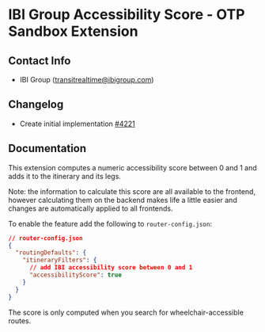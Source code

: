 # IBI Group Accessibility Score - OTP Sandbox Extension

## Contact Info

- IBI Group ([transitrealtime@ibigroup.com](mailto:transitrealtime@ibigroup.com))

## Changelog

- Create initial
  implementation [#4221](https://github.com/opentripplanner/OpenTripPlanner/pull/4221)

## Documentation

This extension computes a numeric accessibility score between 0 and 1 and adds it to the itinerary
and its legs.

Note: the information to calculate this score are all available to the frontend, however calculating
them on the backend makes life a little easier and changes are automatically applied to all
frontends.

To enable the feature add the following to `router-config.json`:

```json
// router-config.json
{
  "routingDefaults": {
    "itineraryFilters": {
      // add IBI accessibility score between 0 and 1
      "accessibilityScore": true
    }
  }
}
```

The score is only computed when you search for wheelchair-accessible routes.